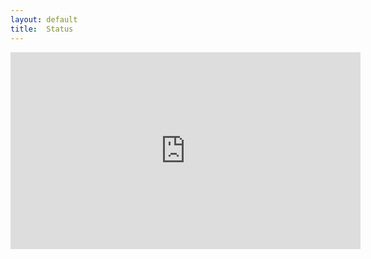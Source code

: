 ```yaml
---
layout: default
title:  Status
---
```

<iframe width="560" height="315" src="https://www.youtube.com/embed/my8mlsEsDHk?rel=0" frameborder="0" allow="accelerometer; autoplay; encrypted-media; gyroscope; picture-in-picture" allowfullscreen></iframe>
